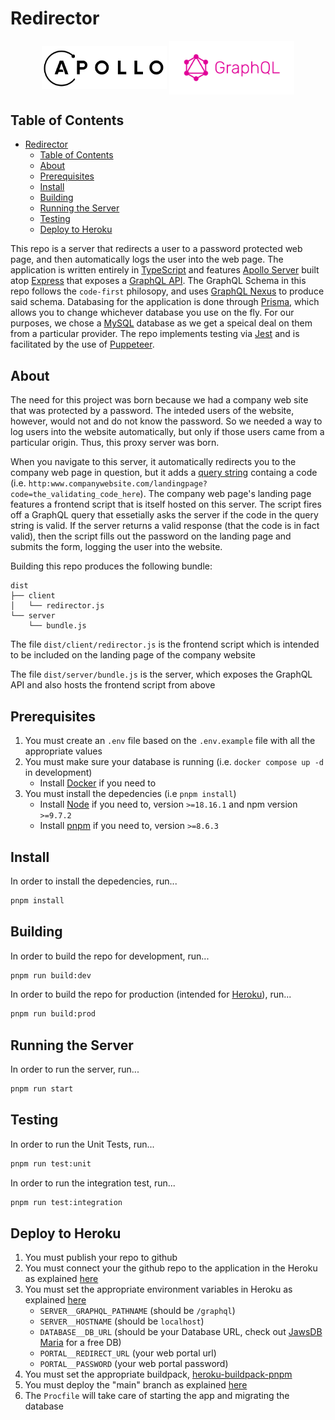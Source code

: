 # Redirector

<p align="center">
<img align="center" width="200" src="docs/images/apollo-logo.png" alt="Express Logo">
<img align="center" width="200" src="docs/images/graphql-logo.png" alt="GraphQL Logo">
</p>

## Table of Contents

- [Redirector](#redirector)
  - [Table of Contents](#table-of-contents)
  - [About](#about)
  - [Prerequisites](#prerequisites)
  - [Install](#install)
  - [Building](#building)
  - [Running the Server](#running-the-server)
  - [Testing](#testing)
  - [Deploy to Heroku](#deploy-to-heroku)

This repo is a server that redirects a user to a password protected web page, and then automatically logs the user into the web page. The application is written entirely in [TypeScript](https://www.typescriptlang.org/) and features [Apollo Server](https://www.apollographql.com/docs/apollo-server/) built atop [Express](https://expressjs.com/) that exposes a [GraphQL API](https://graphql.org/). The GraphQL Schema in this repo follows the `code-first` philosopy, and uses [GraphQL Nexus](https://nexusjs.org/) to produce said schema. Databasing for the application is done through [Prisma](https://www.prisma.io/), which allows you to change whichever database you use on the fly. For our purposes, we chose a [MySQL](https://www.mysql.com/) database as we get a speical deal on them from a particular provider. The repo implements testing via [Jest](https://jestjs.io/) and is facilitated by the use of [Puppeteer](https://pptr.dev/).

## About

The need for this project was born because we had a company web site that was protected by a password. The inteded users of the website, however, would not and do not know the password. So we needed a way to log users into the website automatically, but only if those users came from a particular origin. Thus, this proxy server was born.

When you navigate to this server, it automatically redirects you to the company web page in question, but it adds a <a href="https://en.wikipedia.org/wiki/Query_string">query string</a> containg a code (i.e. `http:www.companywebsite.com/landingpage?code=the_validating_code_here`). The company web page's landing page features a frontend script that is itself hosted on this server. The script fires off a GraphQL query that essetially asks the server if the code in the query string is valid. If the server returns a valid response (that the code is in fact valid), then the script fills out the password on the landing page and submits the form, logging the user into the website.

Building this repo produces the following bundle:

```text
dist
├── client
│   └── redirector.js
└── server
    └── bundle.js
```

The file `dist/client/redirector.js` is the frontend script which is intended to be included on the landing page of the company website

The file `dist/server/bundle.js` is the server, which exposes the GraphQL API and also hosts the frontend script from above

## Prerequisites

1. You must create an `.env` file based on the `.env.example` file with all the appropriate values
2. You must make sure your database is running (i.e. `docker compose up -d` in development)
   - Install [Docker](https://www.docker.com/) if you need to
3. You must install the depedencies (i.e `pnpm install`)
   - Install [Node](https://nodejs.org/en) if you need to, version `>=18.16.1` and npm version `>=9.7.2`
   - Install [pnpm](https://pnpm.io/installation) if you need to, version `>=8.6.3`

## Install

In order to install the depedencies, run...

```bash
pnpm install
```

## Building

In order to build the repo for development, run...

```bash
pnpm run build:dev
```

In order to build the repo for production (intended for [Heroku](https://www.heroku.com)), run...

```bash
pnpm run build:prod
```

## Running the Server

In order to run the server, run...

```bash
pnpm run start
```

## Testing

In order to run the Unit Tests, run...

```bash
pnpm run test:unit
```

In order to run the integration test, run...

```bash
pnpm run test:integration
```

## Deploy to Heroku

1. You must publish your repo to github
2. You must connect your the github repo to the application in the Heroku as explained [here](https://devcenter.heroku.com/articles/github-integration#enabling-github-integration)
3. You must set the appropriate environment variables in Heroku as explained [here](https://devcenter.heroku.com/articles/config-vars#managing-config-vars)
   - `SERVER__GRAPHQL_PATHNAME` (should be `/graphql`)
   - `SERVER__HOSTNAME` (should be `localhost`)
   - `DATABASE__DB_URL` (should be your Database URL, check out [JawsDB Maria](https://devcenter.heroku.com/articles/jawsdb-maria) for a free DB)
   - `PORTAL__REDIRECT_URL` (your web portal url)
   - `PORTAL__PASSWORD` (your web portal password)
4. You must set the appropriate buildpack, [heroku-buildpack-pnpm](https://github.com/unfold/heroku-buildpack-pnpm)
5. You must deploy the "main" branch as explained [here](https://devcenter.heroku.com/articles/github-integration#manual-deploys)
6. The `Procfile` will take care of starting the app and migrating the database
